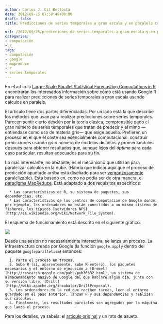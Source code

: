 ```yaml
---
author: Carlos J. Gil Bellosta
date: 2012-09-25 07:50:49+00:00
draft: false
title: Predicciones de series temporales a gran escala y en paralelo con R

url: /2012/09/25/predicciones-de-series-temporales-a-gran-escala-y-en-paralelo-con-r/
categories:
- computación
- r
tags:
- computación
- google
- mapreduce
- r
- series temporales
---
```


En el artículo [Large-Scale Parallel Statistical Forecasting Computations in R](http://research.google.com/pubs/pub37483.html) encontrarán los interesados información sobre cómo está usando Google R para realizar predicciones de series temporales a gran escala usando cálculos en paralelo.

El artículo tiene dos partes diferenciadas. Por un lado está la que describe los métodos que usan para realizar predicciones sobre series temporales. Parecen sentir cierto desdén por la teoría clásica, comprensible dado el gran número de series temporales que tratan de predecir y el mimo —entiéndase como uso de materia gris— que exige aquella. Prefieren un proceso en el que el coste sea esencialmente computacional: construir predicciones usando gran número de modelos distintos y promediándolos después para obtener resultados que, aunque lejos del _óptimo_ para cada caso particular, resultan adecuados para su fin.

Lo más interesante, no obstante, es el mecanismo que utilizan para paralelizar cálculos en la nube. (Habría que indicar aquí que el proceso de predicción apuntado arriba está diseñado para ser [vergonzosamente paralelizable](http://en.wikipedia.org/wiki/Embarrassingly_parallel)). Está basado en, como no podía ser de otra manera, el [paradigma MapReduce](http://en.wikipedia.org/wiki/MapReduce). Está adaptado a dos requisitos específicos:



	  * Las características de R, su sistema de paquetes, sus dependencias, etc.
	  * Las características de los centros de computación de Google donde, por ejemplo, los ordenadores no están conectados a un mismo sistema de ficheros, los típicos [servidores NFS](http://es.wikipedia.org/wiki/Network_File_System).

El esquema de funcionamiento está descrito en el siguiente gráfico:


[![](/wp-uploads/2012/09/google_parallel_environment.png)
](/wp-uploads/2012/09/google_parallel_environment.png)


Desde una sesión no necesariamente interactiva, se lanza un proceso. La infraestructura creada por Google (la función `google.apply` dentro del paquete `googleparallelism`) entonces:



	  1. Parte el proceso en trozos.
	  2. Sube R (sí, aparentemente, sube R entero), los paquetes necesarios y el entorno de ejecución a [Dremel](http://research.google.com/pubs/pub36632.html), un sistema de almacenamiento masivo de Google del que hablaré algún día, junto con su versión libre, [Drill](http://wiki.apache.org/incubator/DrillProposal).
	  3. Los ordenadores de la red que reciben tareas, leen el entorno guardado en el paso anterior, lanzan R y sus dependencias y realizan sus cálculos.
	  4. Finalmente, los resultados parciales son agregados por la máquina que lanza el proceso.


Para los detalles, ya sabéis: el [artículo original](http://research.google.com/pubs/pub37483.html) y un rato de asueto.
